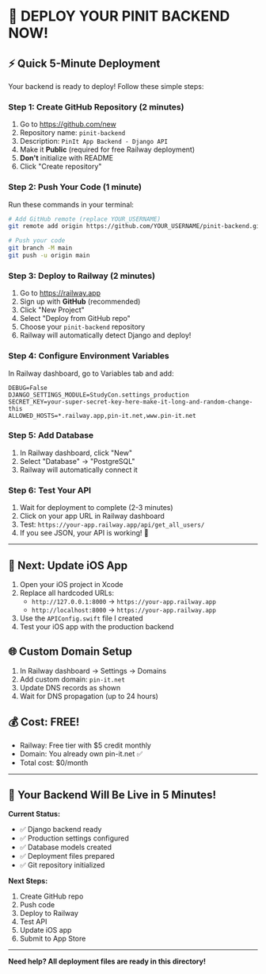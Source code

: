 # 🚀 DEPLOY YOUR PINIT BACKEND NOW!

## ⚡ Quick 5-Minute Deployment

Your backend is ready to deploy! Follow these simple steps:

### Step 1: Create GitHub Repository (2 minutes)
1. Go to https://github.com/new
2. Repository name: `pinit-backend`
3. Description: `PinIt App Backend - Django API`
4. Make it **Public** (required for free Railway deployment)
5. **Don't** initialize with README
6. Click "Create repository"

### Step 2: Push Your Code (1 minute)
Run these commands in your terminal:

```bash
# Add GitHub remote (replace YOUR_USERNAME)
git remote add origin https://github.com/YOUR_USERNAME/pinit-backend.git

# Push your code
git branch -M main
git push -u origin main
```

### Step 3: Deploy to Railway (2 minutes)
1. Go to https://railway.app
2. Sign up with **GitHub** (recommended)
3. Click "New Project"
4. Select "Deploy from GitHub repo"
5. Choose your `pinit-backend` repository
6. Railway will automatically detect Django and deploy!

### Step 4: Configure Environment Variables
In Railway dashboard, go to Variables tab and add:

```
DEBUG=False
DJANGO_SETTINGS_MODULE=StudyCon.settings_production
SECRET_KEY=your-super-secret-key-here-make-it-long-and-random-change-this
ALLOWED_HOSTS=*.railway.app,pin-it.net,www.pin-it.net
```

### Step 5: Add Database
1. In Railway dashboard, click "New"
2. Select "Database" → "PostgreSQL"
3. Railway will automatically connect it

### Step 6: Test Your API
1. Wait for deployment to complete (2-3 minutes)
2. Click on your app URL in Railway dashboard
3. Test: `https://your-app.railway.app/api/get_all_users/`
4. If you see JSON, your API is working! 🎉

---

## 📱 Next: Update iOS App

1. Open your iOS project in Xcode
2. Replace all hardcoded URLs:
   - `http://127.0.0.1:8000` → `https://your-app.railway.app`
   - `http://localhost:8000` → `https://your-app.railway.app`
3. Use the `APIConfig.swift` file I created
4. Test your iOS app with the production backend

## 🌐 Custom Domain Setup

1. In Railway dashboard → Settings → Domains
2. Add custom domain: `pin-it.net`
3. Update DNS records as shown
4. Wait for DNS propagation (up to 24 hours)

## 💰 Cost: FREE!

- Railway: Free tier with $5 credit monthly
- Domain: You already own pin-it.net ✅
- Total cost: $0/month

---

## 🎯 Your Backend Will Be Live in 5 Minutes!

**Current Status:**
- ✅ Django backend ready
- ✅ Production settings configured
- ✅ Database models created
- ✅ Deployment files prepared
- ✅ Git repository initialized

**Next Steps:**
1. Create GitHub repo
2. Push code
3. Deploy to Railway
4. Test API
5. Update iOS app
6. Submit to App Store

---

**Need help? All deployment files are ready in this directory!**




